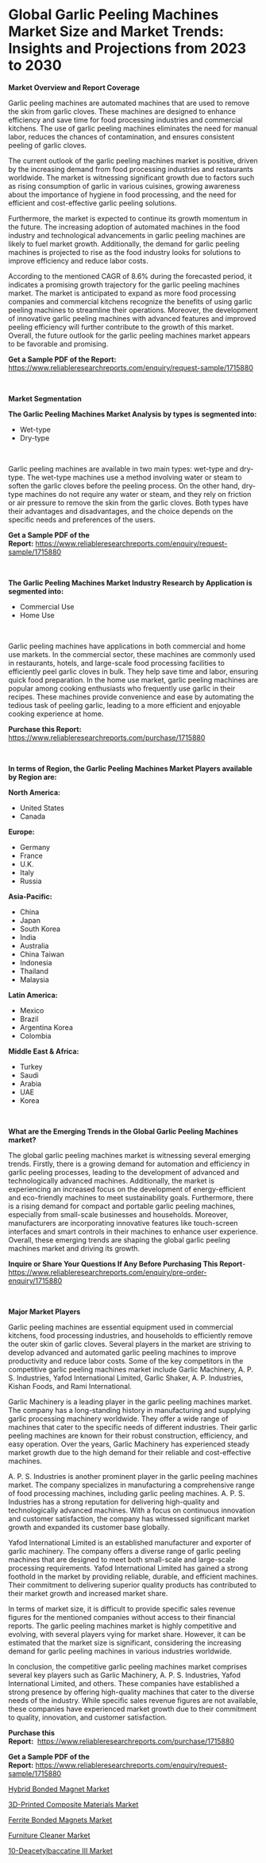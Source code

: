 <p><h1>Global Garlic Peeling Machines Market Size and Market Trends: Insights and Projections from 2023 to 2030</h1></p><p><strong>Market Overview and Report Coverage</strong></p>
<p><p>Garlic peeling machines are automated machines that are used to remove the skin from garlic cloves. These machines are designed to enhance efficiency and save time for food processing industries and commercial kitchens. The use of garlic peeling machines eliminates the need for manual labor, reduces the chances of contamination, and ensures consistent peeling of garlic cloves.</p><p>The current outlook of the garlic peeling machines market is positive, driven by the increasing demand from food processing industries and restaurants worldwide. The market is witnessing significant growth due to factors such as rising consumption of garlic in various cuisines, growing awareness about the importance of hygiene in food processing, and the need for efficient and cost-effective garlic peeling solutions.</p><p>Furthermore, the market is expected to continue its growth momentum in the future. The increasing adoption of automated machines in the food industry and technological advancements in garlic peeling machines are likely to fuel market growth. Additionally, the demand for garlic peeling machines is projected to rise as the food industry looks for solutions to improve efficiency and reduce labor costs.</p><p>According to the mentioned CAGR of 8.6% during the forecasted period, it indicates a promising growth trajectory for the garlic peeling machines market. The market is anticipated to expand as more food processing companies and commercial kitchens recognize the benefits of using garlic peeling machines to streamline their operations. Moreover, the development of innovative garlic peeling machines with advanced features and improved peeling efficiency will further contribute to the growth of this market. Overall, the future outlook for the garlic peeling machines market appears to be favorable and promising.</p></p>
<p><strong>Get a Sample PDF of the Report:</strong> <a href="https://www.reliableresearchreports.com/enquiry/request-sample/1715880">https://www.reliableresearchreports.com/enquiry/request-sample/1715880</a></p>
<p>&nbsp;</p>
<p><strong>Market Segmentation</strong></p>
<p><strong>The Garlic Peeling Machines Market Analysis by types is segmented into:</strong></p>
<p><ul><li>Wet-type</li><li>Dry-type</li></ul></p>
<p>&nbsp;</p>
<p><p>Garlic peeling machines are available in two main types: wet-type and dry-type. The wet-type machines use a method involving water or steam to soften the garlic cloves before the peeling process. On the other hand, dry-type machines do not require any water or steam, and they rely on friction or air pressure to remove the skin from the garlic cloves. Both types have their advantages and disadvantages, and the choice depends on the specific needs and preferences of the users.</p></p>
<p><strong>Get a Sample PDF of the Report:</strong>&nbsp;<a href="https://www.reliableresearchreports.com/enquiry/request-sample/1715880">https://www.reliableresearchreports.com/enquiry/request-sample/1715880</a></p>
<p>&nbsp;</p>
<p><strong>The Garlic Peeling Machines Market Industry Research by Application is segmented into:</strong></p>
<p><ul><li>Commercial Use</li><li>Home Use</li></ul></p>
<p>&nbsp;</p>
<p><p>Garlic peeling machines have applications in both commercial and home use markets. In the commercial sector, these machines are commonly used in restaurants, hotels, and large-scale food processing facilities to efficiently peel garlic cloves in bulk. They help save time and labor, ensuring quick food preparation. In the home use market, garlic peeling machines are popular among cooking enthusiasts who frequently use garlic in their recipes. These machines provide convenience and ease by automating the tedious task of peeling garlic, leading to a more efficient and enjoyable cooking experience at home.</p></p>
<p><strong>Purchase this Report:</strong>&nbsp; <a href="https://www.reliableresearchreports.com/purchase/1715880">https://www.reliableresearchreports.com/purchase/1715880</a></p>
<p>&nbsp;</p>
<p><strong>In terms of Region, the Garlic Peeling Machines Market Players available by Region are:</strong></p>
<p>
    <p> <strong> North America: </strong>
        <ul>
            <li>United States</li>
            <li>Canada</li>
        </ul>
        </p> 
    <p> <strong> Europe: </strong>
        <ul>
            <li>Germany</li>
            <li>France</li>
            <li>U.K.</li>
            <li>Italy</li>
            <li>Russia</li>
        </ul>
        </p> 
    <p> <strong> Asia-Pacific: </strong>
        <ul>
            <li>China</li>
            <li>Japan</li>
            <li>South Korea</li>
            <li>India</li>
            <li>Australia</li>
            <li>China Taiwan</li>
            <li>Indonesia</li>
            <li>Thailand</li>
            <li>Malaysia</li>
        </ul>
        </p> 
    <p> <strong> Latin America: </strong>
        <ul>
            <li>Mexico</li>
            <li>Brazil</li>
            <li>Argentina Korea</li>
            <li>Colombia</li>
        </ul>
        </p> 
    <p> <strong> Middle East & Africa: </strong>
        <ul>
            <li>Turkey</li>
            <li>Saudi</li>
            <li>Arabia</li>
            <li>UAE</li>
            <li>Korea</li>
        </ul>
    </p>
    </p>
<p>&nbsp;</p>
<p><strong>What are the Emerging Trends in the Global Garlic Peeling Machines market?</strong></p>
<p><p>The global garlic peeling machines market is witnessing several emerging trends. Firstly, there is a growing demand for automation and efficiency in garlic peeling processes, leading to the development of advanced and technologically advanced machines. Additionally, the market is experiencing an increased focus on the development of energy-efficient and eco-friendly machines to meet sustainability goals. Furthermore, there is a rising demand for compact and portable garlic peeling machines, especially from small-scale businesses and households. Moreover, manufacturers are incorporating innovative features like touch-screen interfaces and smart controls in their machines to enhance user experience. Overall, these emerging trends are shaping the global garlic peeling machines market and driving its growth.</p></p>
<p><strong>Inquire or Share Your Questions If Any Before Purchasing This Report</strong>- <a href="https://www.reliableresearchreports.com/enquiry/pre-order-enquiry/1715880">https://www.reliableresearchreports.com/enquiry/pre-order-enquiry/1715880</a></p>
<p>&nbsp;</p>
<p><strong>Major Market Players</strong></p>
<p><p>Garlic peeling machines are essential equipment used in commercial kitchens, food processing industries, and households to efficiently remove the outer skin of garlic cloves. Several players in the market are striving to develop advanced and automated garlic peeling machines to improve productivity and reduce labor costs. Some of the key competitors in the competitive garlic peeling machines market include Garlic Machinery, A. P. S. Industries, Yafod International Limited, Garlic Shaker, A. P. Industries, Kishan Foods, and Rami International.</p><p>Garlic Machinery is a leading player in the garlic peeling machines market. The company has a long-standing history in manufacturing and supplying garlic processing machinery worldwide. They offer a wide range of machines that cater to the specific needs of different industries. Their garlic peeling machines are known for their robust construction, efficiency, and easy operation. Over the years, Garlic Machinery has experienced steady market growth due to the high demand for their reliable and cost-effective machines.</p><p>A. P. S. Industries is another prominent player in the garlic peeling machines market. The company specializes in manufacturing a comprehensive range of food processing machines, including garlic peeling machines. A. P. S. Industries has a strong reputation for delivering high-quality and technologically advanced machines. With a focus on continuous innovation and customer satisfaction, the company has witnessed significant market growth and expanded its customer base globally.</p><p>Yafod International Limited is an established manufacturer and exporter of garlic machinery. The company offers a diverse range of garlic peeling machines that are designed to meet both small-scale and large-scale processing requirements. Yafod International Limited has gained a strong foothold in the market by providing reliable, durable, and efficient machines. Their commitment to delivering superior quality products has contributed to their market growth and increased market share.</p><p>In terms of market size, it is difficult to provide specific sales revenue figures for the mentioned companies without access to their financial reports. The garlic peeling machines market is highly competitive and evolving, with several players vying for market share. However, it can be estimated that the market size is significant, considering the increasing demand for garlic peeling machines in various industries worldwide.</p><p>In conclusion, the competitive garlic peeling machines market comprises several key players such as Garlic Machinery, A. P. S. Industries, Yafod International Limited, and others. These companies have established a strong presence by offering high-quality machines that cater to the diverse needs of the industry. While specific sales revenue figures are not available, these companies have experienced market growth due to their commitment to quality, innovation, and customer satisfaction.</p></p>
<p><strong>Purchase this Report:</strong>&nbsp;&nbsp;<a href="https://www.reliableresearchreports.com/purchase/1715880">https://www.reliableresearchreports.com/purchase/1715880</a></p>
<p></p>
<p><strong>Get a Sample PDF of the Report:</strong>&nbsp;<a href="https://www.reliableresearchreports.com/enquiry/request-sample/1715880">https://www.reliableresearchreports.com/enquiry/request-sample/1715880</a></p>
<p><p><a href="https://github.com/kuntayevaz/Market-Research-Report-List-1/blob/main/hybrid-bonded-magnet-market.md">Hybrid Bonded Magnet Market</a></p><p><a href="https://medium.com/@dowodis7877/3d-printed-composite-materials-market-trends-and-market-analysis-forecasted-for-period-2023-2030-2cce35f7667a">3D-Printed Composite Materials Market</a></p><p><a href="https://github.com/kipkeeva/Market-Research-Report-List-1/blob/main/ferrite-bonded-magnets-market.md">Ferrite Bonded Magnets Market</a></p><p><a href="https://www.linkedin.com/pulse/decoding-furniture-cleaner-market-deep-dive-latest-trends-cjiqf/">Furniture Cleaner Market</a></p><p><a href="https://medium.com/@helalkhan4512/analyzing-10-deacetylbaccatine-iii-market-global-industry-perspective-and-forecast-2023-to-2030-bf74fd4c0b4d">10-Deacetylbaccatine III Market</a></p></p>